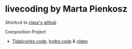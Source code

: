 # livecoding by Marta Pienkosz

Shortcut to [class's github](https://github.com/aaronsherwood/liveCoding)

Composition Project
* [Tidalcycles code](https://github.com/martapienkosz/livecoding/blob/main/composition_project.tidal), [hydra code](https://github.com/martapienkosz/livecoding/blob/main/composition_project.js) & [video](https://drive.google.com/file/d/1W1cwvF83Qm0NnxLbft9UrT92DKewlNX7/view?usp=share_link)
